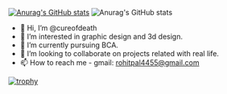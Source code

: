 [![Anurag's GitHub stats](https://github-readme-stats.vercel.app/api?username=cureofdeath)](https://github.com/anuraghazra/github-readme-stats)
![Anurag's GitHub stats](https://github-readme-stats.vercel.app/api?username=cureofdeath&show_icons=true)

- 👋 Hi, I’m @cureofdeath
- 👀 I’m interested in graphic design and 3d design.
- 🌱 I’m currently pursuing BCA.
- 💞️ I’m looking to collaborate on projects related with real life.
- 📫 How to reach me - gmail: rohitpal4455@gmail.com

<!---
cureofdeath/cureofdeath is a ✨ special ✨ repository because its `README.md` (this file) appears on your GitHub profile.
You can click the Preview link to take a look at your changes.
--->
[![trophy](https://github-profile-trophy.vercel.app/?username=cureofdeath&theme=onedark&row=1)](https://github.com/ryo-ma/github-profile-trophy)

